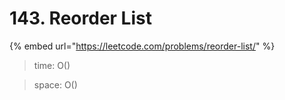 # 143. Reorder List

{% embed url="https://leetcode.com/problems/reorder-list/" %}



> time: O()

> space: O()




